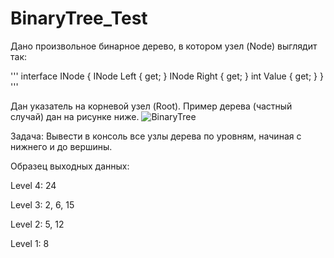 # BinaryTree_Test
Дано произвольное бинарное дерево, в котором узел (Node) выглядит так:

  '''
  interface INode
  {
  INode Left { get; }
  INode Right { get; }
  int Value { get; }
  }
  '''

Дан указатель на корневой узел (Root). Пример дерева (частный случай) дан на рисунке ниже.
![BinaryTree](https://user-images.githubusercontent.com/102696246/169711975-d5d32a79-a0ed-4294-8534-90670a76f3c1.png)

Задача:
Вывести в консоль все узлы дерева по уровням, начиная с нижнего и до вершины. 

Образец выходных данных:

Level 4: 24

Level 3: 2, 6, 15

Level 2: 5, 12

Level 1: 8 
